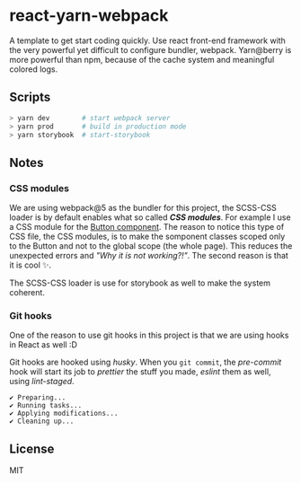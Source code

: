 # react-yarn-webpack

A template to get start coding quickly. Use react front-end framework with the very powerful yet difficult to configure bundler, webpack. Yarn@berry is more powerful than npm, because of the cache system and meaningful colored logs.

## Scripts

```bash
> yarn dev        # start webpack server
> yarn prod       # build in production mode
> yarn storybook  # start-storybook
```

## Notes

### CSS modules

We are using webpack@5 as the bundler for this project, the SCSS-CSS loader is by default enables what so called ***CSS modules***. For example I use a CSS module for the [Button component](https://github.com/scicave/ta3alom-frontend/tree/main/src/components/Button). The reason to notice this type of CSS file, the CSS modules, is to make the somponent classes scoped only to the Button and not to the global scope (the whole page). This reduces the unexpected errors and *"Why it is not working?!"*. The second reason is that it is cool ✨️.

The SCSS-CSS loader is use for storybook as well to make the system coherent.

### Git hooks

One of the reason to use git hooks in this project is that we are using hooks in React as well :D

Git hooks are hooked using *husky*. When you `git commit`, the *pre-commit* hook will start its job to *prettier* the stuff you made, *eslint* them as well, using *lint-staged*.

~~~
✔ Preparing...
✔ Running tasks...
✔ Applying modifications...
✔ Cleaning up...
~~~~

## License

MIT
